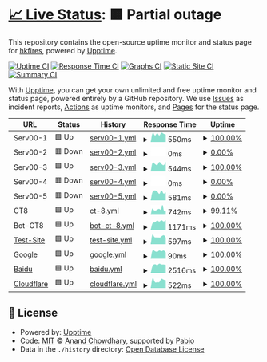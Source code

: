 # [📈 Live Status](https://hkfires.github.io/WebStatusMonitor): <!--live status--> **🟧 Partial outage**

This repository contains the open-source uptime monitor and status page for [hkfires](https://hkfires.github.io/WebStatusMonitor), powered by [Upptime](https://github.com/upptime/upptime).

[![Uptime CI](https://github.com/hkfires/upptime/workflows/Uptime%20CI/badge.svg)](https://github.com/hkfires/upptime/actions?query=workflow%3A%22Uptime+CI%22)
[![Response Time CI](https://github.com/hkfires/upptime/workflows/Response%20Time%20CI/badge.svg)](https://github.com/hkfires/upptime/actions?query=workflow%3A%22Response+Time+CI%22)
[![Graphs CI](https://github.com/hkfires/upptime/workflows/Graphs%20CI/badge.svg)](https://github.com/hkfires/upptime/actions?query=workflow%3A%22Graphs+CI%22)
[![Static Site CI](https://github.com/hkfires/upptime/workflows/Static%20Site%20CI/badge.svg)](https://github.com/hkfires/upptime/actions?query=workflow%3A%22Static+Site+CI%22)
[![Summary CI](https://github.com/hkfires/upptime/workflows/Summary%20CI/badge.svg)](https://github.com/hkfires/upptime/actions?query=workflow%3A%22Summary+CI%22)

With [Upptime](https://upptime.js.org), you can get your own unlimited and free uptime monitor and status page, powered entirely by a GitHub repository. We use [Issues](https://github.com/hkfires/WebStatusMonitor/issues) as incident reports, [Actions](https://github.com/hkfires/WebStatusMonitor/actions) as uptime monitors, and [Pages](https://hkfires.github.io/WebStatusMonitor) for the status page.

<!--start: status pages-->
<!-- This summary is generated by Upptime (https://github.com/upptime/upptime) -->
<!-- Do not edit this manually, your changes will be overwritten -->
<!-- prettier-ignore -->
| URL | Status | History | Response Time | Uptime |
| --- | ------ | ------- | ------------- | ------ |
| <img alt="" src="https://icons.duckduckgo.com/ip3/null.ico" height="13"> Serv00-1 | 🟩 Up | [serv00-1.yml](https://github.com/hkfires/WebStatusMonitor/commits/HEAD/history/serv00-1.yml) | <details><summary><img alt="Response time graph" src="./graphs/serv00-1/response-time-week.png" height="20"> 550ms</summary><br><a href="https://webstatus.us.kg/history/serv00-1"><img alt="Response time 674" src="https://img.shields.io/endpoint?url=https%3A%2F%2Fraw.githubusercontent.com%2Fhkfires%2FWebStatusMonitor%2FHEAD%2Fapi%2Fserv00-1%2Fresponse-time.json"></a><br><a href="https://webstatus.us.kg/history/serv00-1"><img alt="24-hour response time 521" src="https://img.shields.io/endpoint?url=https%3A%2F%2Fraw.githubusercontent.com%2Fhkfires%2FWebStatusMonitor%2FHEAD%2Fapi%2Fserv00-1%2Fresponse-time-day.json"></a><br><a href="https://webstatus.us.kg/history/serv00-1"><img alt="7-day response time 550" src="https://img.shields.io/endpoint?url=https%3A%2F%2Fraw.githubusercontent.com%2Fhkfires%2FWebStatusMonitor%2FHEAD%2Fapi%2Fserv00-1%2Fresponse-time-week.json"></a><br><a href="https://webstatus.us.kg/history/serv00-1"><img alt="30-day response time 578" src="https://img.shields.io/endpoint?url=https%3A%2F%2Fraw.githubusercontent.com%2Fhkfires%2FWebStatusMonitor%2FHEAD%2Fapi%2Fserv00-1%2Fresponse-time-month.json"></a><br><a href="https://webstatus.us.kg/history/serv00-1"><img alt="1-year response time 674" src="https://img.shields.io/endpoint?url=https%3A%2F%2Fraw.githubusercontent.com%2Fhkfires%2FWebStatusMonitor%2FHEAD%2Fapi%2Fserv00-1%2Fresponse-time-year.json"></a></details> | <details><summary><a href="https://webstatus.us.kg/history/serv00-1">100.00%</a></summary><a href="https://webstatus.us.kg/history/serv00-1"><img alt="All-time uptime 29.15%" src="https://img.shields.io/endpoint?url=https%3A%2F%2Fraw.githubusercontent.com%2Fhkfires%2FWebStatusMonitor%2FHEAD%2Fapi%2Fserv00-1%2Fuptime.json"></a><br><a href="https://webstatus.us.kg/history/serv00-1"><img alt="24-hour uptime 100.00%" src="https://img.shields.io/endpoint?url=https%3A%2F%2Fraw.githubusercontent.com%2Fhkfires%2FWebStatusMonitor%2FHEAD%2Fapi%2Fserv00-1%2Fuptime-day.json"></a><br><a href="https://webstatus.us.kg/history/serv00-1"><img alt="7-day uptime 100.00%" src="https://img.shields.io/endpoint?url=https%3A%2F%2Fraw.githubusercontent.com%2Fhkfires%2FWebStatusMonitor%2FHEAD%2Fapi%2Fserv00-1%2Fuptime-week.json"></a><br><a href="https://webstatus.us.kg/history/serv00-1"><img alt="30-day uptime 58.86%" src="https://img.shields.io/endpoint?url=https%3A%2F%2Fraw.githubusercontent.com%2Fhkfires%2FWebStatusMonitor%2FHEAD%2Fapi%2Fserv00-1%2Fuptime-month.json"></a><br><a href="https://webstatus.us.kg/history/serv00-1"><img alt="1-year uptime 29.15%" src="https://img.shields.io/endpoint?url=https%3A%2F%2Fraw.githubusercontent.com%2Fhkfires%2FWebStatusMonitor%2FHEAD%2Fapi%2Fserv00-1%2Fuptime-year.json"></a></details>
| <img alt="" src="https://icons.duckduckgo.com/ip3/null.ico" height="13"> Serv00-2 | 🟥 Down | [serv00-2.yml](https://github.com/hkfires/WebStatusMonitor/commits/HEAD/history/serv00-2.yml) | <details><summary><img alt="Response time graph" src="./graphs/serv00-2/response-time-week.png" height="20"> 0ms</summary><br><a href="https://webstatus.us.kg/history/serv00-2"><img alt="Response time 1747" src="https://img.shields.io/endpoint?url=https%3A%2F%2Fraw.githubusercontent.com%2Fhkfires%2FWebStatusMonitor%2FHEAD%2Fapi%2Fserv00-2%2Fresponse-time.json"></a><br><a href="https://webstatus.us.kg/history/serv00-2"><img alt="24-hour response time 0" src="https://img.shields.io/endpoint?url=https%3A%2F%2Fraw.githubusercontent.com%2Fhkfires%2FWebStatusMonitor%2FHEAD%2Fapi%2Fserv00-2%2Fresponse-time-day.json"></a><br><a href="https://webstatus.us.kg/history/serv00-2"><img alt="7-day response time 0" src="https://img.shields.io/endpoint?url=https%3A%2F%2Fraw.githubusercontent.com%2Fhkfires%2FWebStatusMonitor%2FHEAD%2Fapi%2Fserv00-2%2Fresponse-time-week.json"></a><br><a href="https://webstatus.us.kg/history/serv00-2"><img alt="30-day response time 0" src="https://img.shields.io/endpoint?url=https%3A%2F%2Fraw.githubusercontent.com%2Fhkfires%2FWebStatusMonitor%2FHEAD%2Fapi%2Fserv00-2%2Fresponse-time-month.json"></a><br><a href="https://webstatus.us.kg/history/serv00-2"><img alt="1-year response time 1747" src="https://img.shields.io/endpoint?url=https%3A%2F%2Fraw.githubusercontent.com%2Fhkfires%2FWebStatusMonitor%2FHEAD%2Fapi%2Fserv00-2%2Fresponse-time-year.json"></a></details> | <details><summary><a href="https://webstatus.us.kg/history/serv00-2">0.00%</a></summary><a href="https://webstatus.us.kg/history/serv00-2"><img alt="All-time uptime 52.52%" src="https://img.shields.io/endpoint?url=https%3A%2F%2Fraw.githubusercontent.com%2Fhkfires%2FWebStatusMonitor%2FHEAD%2Fapi%2Fserv00-2%2Fuptime.json"></a><br><a href="https://webstatus.us.kg/history/serv00-2"><img alt="24-hour uptime 0.00%" src="https://img.shields.io/endpoint?url=https%3A%2F%2Fraw.githubusercontent.com%2Fhkfires%2FWebStatusMonitor%2FHEAD%2Fapi%2Fserv00-2%2Fuptime-day.json"></a><br><a href="https://webstatus.us.kg/history/serv00-2"><img alt="7-day uptime 0.00%" src="https://img.shields.io/endpoint?url=https%3A%2F%2Fraw.githubusercontent.com%2Fhkfires%2FWebStatusMonitor%2FHEAD%2Fapi%2Fserv00-2%2Fuptime-week.json"></a><br><a href="https://webstatus.us.kg/history/serv00-2"><img alt="30-day uptime 0.00%" src="https://img.shields.io/endpoint?url=https%3A%2F%2Fraw.githubusercontent.com%2Fhkfires%2FWebStatusMonitor%2FHEAD%2Fapi%2Fserv00-2%2Fuptime-month.json"></a><br><a href="https://webstatus.us.kg/history/serv00-2"><img alt="1-year uptime 52.52%" src="https://img.shields.io/endpoint?url=https%3A%2F%2Fraw.githubusercontent.com%2Fhkfires%2FWebStatusMonitor%2FHEAD%2Fapi%2Fserv00-2%2Fuptime-year.json"></a></details>
| <img alt="" src="https://icons.duckduckgo.com/ip3/null.ico" height="13"> Serv00-3 | 🟩 Up | [serv00-3.yml](https://github.com/hkfires/WebStatusMonitor/commits/HEAD/history/serv00-3.yml) | <details><summary><img alt="Response time graph" src="./graphs/serv00-3/response-time-week.png" height="20"> 544ms</summary><br><a href="https://webstatus.us.kg/history/serv00-3"><img alt="Response time 667" src="https://img.shields.io/endpoint?url=https%3A%2F%2Fraw.githubusercontent.com%2Fhkfires%2FWebStatusMonitor%2FHEAD%2Fapi%2Fserv00-3%2Fresponse-time.json"></a><br><a href="https://webstatus.us.kg/history/serv00-3"><img alt="24-hour response time 662" src="https://img.shields.io/endpoint?url=https%3A%2F%2Fraw.githubusercontent.com%2Fhkfires%2FWebStatusMonitor%2FHEAD%2Fapi%2Fserv00-3%2Fresponse-time-day.json"></a><br><a href="https://webstatus.us.kg/history/serv00-3"><img alt="7-day response time 544" src="https://img.shields.io/endpoint?url=https%3A%2F%2Fraw.githubusercontent.com%2Fhkfires%2FWebStatusMonitor%2FHEAD%2Fapi%2Fserv00-3%2Fresponse-time-week.json"></a><br><a href="https://webstatus.us.kg/history/serv00-3"><img alt="30-day response time 584" src="https://img.shields.io/endpoint?url=https%3A%2F%2Fraw.githubusercontent.com%2Fhkfires%2FWebStatusMonitor%2FHEAD%2Fapi%2Fserv00-3%2Fresponse-time-month.json"></a><br><a href="https://webstatus.us.kg/history/serv00-3"><img alt="1-year response time 667" src="https://img.shields.io/endpoint?url=https%3A%2F%2Fraw.githubusercontent.com%2Fhkfires%2FWebStatusMonitor%2FHEAD%2Fapi%2Fserv00-3%2Fresponse-time-year.json"></a></details> | <details><summary><a href="https://webstatus.us.kg/history/serv00-3">100.00%</a></summary><a href="https://webstatus.us.kg/history/serv00-3"><img alt="All-time uptime 47.52%" src="https://img.shields.io/endpoint?url=https%3A%2F%2Fraw.githubusercontent.com%2Fhkfires%2FWebStatusMonitor%2FHEAD%2Fapi%2Fserv00-3%2Fuptime.json"></a><br><a href="https://webstatus.us.kg/history/serv00-3"><img alt="24-hour uptime 100.00%" src="https://img.shields.io/endpoint?url=https%3A%2F%2Fraw.githubusercontent.com%2Fhkfires%2FWebStatusMonitor%2FHEAD%2Fapi%2Fserv00-3%2Fuptime-day.json"></a><br><a href="https://webstatus.us.kg/history/serv00-3"><img alt="7-day uptime 100.00%" src="https://img.shields.io/endpoint?url=https%3A%2F%2Fraw.githubusercontent.com%2Fhkfires%2FWebStatusMonitor%2FHEAD%2Fapi%2Fserv00-3%2Fuptime-week.json"></a><br><a href="https://webstatus.us.kg/history/serv00-3"><img alt="30-day uptime 58.86%" src="https://img.shields.io/endpoint?url=https%3A%2F%2Fraw.githubusercontent.com%2Fhkfires%2FWebStatusMonitor%2FHEAD%2Fapi%2Fserv00-3%2Fuptime-month.json"></a><br><a href="https://webstatus.us.kg/history/serv00-3"><img alt="1-year uptime 47.52%" src="https://img.shields.io/endpoint?url=https%3A%2F%2Fraw.githubusercontent.com%2Fhkfires%2FWebStatusMonitor%2FHEAD%2Fapi%2Fserv00-3%2Fuptime-year.json"></a></details>
| <img alt="" src="https://icons.duckduckgo.com/ip3/null.ico" height="13"> Serv00-4 | 🟥 Down | [serv00-4.yml](https://github.com/hkfires/WebStatusMonitor/commits/HEAD/history/serv00-4.yml) | <details><summary><img alt="Response time graph" src="./graphs/serv00-4/response-time-week.png" height="20"> 0ms</summary><br><a href="https://webstatus.us.kg/history/serv00-4"><img alt="Response time 2077" src="https://img.shields.io/endpoint?url=https%3A%2F%2Fraw.githubusercontent.com%2Fhkfires%2FWebStatusMonitor%2FHEAD%2Fapi%2Fserv00-4%2Fresponse-time.json"></a><br><a href="https://webstatus.us.kg/history/serv00-4"><img alt="24-hour response time 0" src="https://img.shields.io/endpoint?url=https%3A%2F%2Fraw.githubusercontent.com%2Fhkfires%2FWebStatusMonitor%2FHEAD%2Fapi%2Fserv00-4%2Fresponse-time-day.json"></a><br><a href="https://webstatus.us.kg/history/serv00-4"><img alt="7-day response time 0" src="https://img.shields.io/endpoint?url=https%3A%2F%2Fraw.githubusercontent.com%2Fhkfires%2FWebStatusMonitor%2FHEAD%2Fapi%2Fserv00-4%2Fresponse-time-week.json"></a><br><a href="https://webstatus.us.kg/history/serv00-4"><img alt="30-day response time 0" src="https://img.shields.io/endpoint?url=https%3A%2F%2Fraw.githubusercontent.com%2Fhkfires%2FWebStatusMonitor%2FHEAD%2Fapi%2Fserv00-4%2Fresponse-time-month.json"></a><br><a href="https://webstatus.us.kg/history/serv00-4"><img alt="1-year response time 2077" src="https://img.shields.io/endpoint?url=https%3A%2F%2Fraw.githubusercontent.com%2Fhkfires%2FWebStatusMonitor%2FHEAD%2Fapi%2Fserv00-4%2Fresponse-time-year.json"></a></details> | <details><summary><a href="https://webstatus.us.kg/history/serv00-4">0.00%</a></summary><a href="https://webstatus.us.kg/history/serv00-4"><img alt="All-time uptime 48.91%" src="https://img.shields.io/endpoint?url=https%3A%2F%2Fraw.githubusercontent.com%2Fhkfires%2FWebStatusMonitor%2FHEAD%2Fapi%2Fserv00-4%2Fuptime.json"></a><br><a href="https://webstatus.us.kg/history/serv00-4"><img alt="24-hour uptime 0.00%" src="https://img.shields.io/endpoint?url=https%3A%2F%2Fraw.githubusercontent.com%2Fhkfires%2FWebStatusMonitor%2FHEAD%2Fapi%2Fserv00-4%2Fuptime-day.json"></a><br><a href="https://webstatus.us.kg/history/serv00-4"><img alt="7-day uptime 0.00%" src="https://img.shields.io/endpoint?url=https%3A%2F%2Fraw.githubusercontent.com%2Fhkfires%2FWebStatusMonitor%2FHEAD%2Fapi%2Fserv00-4%2Fuptime-week.json"></a><br><a href="https://webstatus.us.kg/history/serv00-4"><img alt="30-day uptime 0.00%" src="https://img.shields.io/endpoint?url=https%3A%2F%2Fraw.githubusercontent.com%2Fhkfires%2FWebStatusMonitor%2FHEAD%2Fapi%2Fserv00-4%2Fuptime-month.json"></a><br><a href="https://webstatus.us.kg/history/serv00-4"><img alt="1-year uptime 48.91%" src="https://img.shields.io/endpoint?url=https%3A%2F%2Fraw.githubusercontent.com%2Fhkfires%2FWebStatusMonitor%2FHEAD%2Fapi%2Fserv00-4%2Fuptime-year.json"></a></details>
| <img alt="" src="https://icons.duckduckgo.com/ip3/null.ico" height="13"> Serv00-5 | 🟥 Down | [serv00-5.yml](https://github.com/hkfires/WebStatusMonitor/commits/HEAD/history/serv00-5.yml) | <details><summary><img alt="Response time graph" src="./graphs/serv00-5/response-time-week.png" height="20"> 581ms</summary><br><a href="https://webstatus.us.kg/history/serv00-5"><img alt="Response time 671" src="https://img.shields.io/endpoint?url=https%3A%2F%2Fraw.githubusercontent.com%2Fhkfires%2FWebStatusMonitor%2FHEAD%2Fapi%2Fserv00-5%2Fresponse-time.json"></a><br><a href="https://webstatus.us.kg/history/serv00-5"><img alt="24-hour response time 553" src="https://img.shields.io/endpoint?url=https%3A%2F%2Fraw.githubusercontent.com%2Fhkfires%2FWebStatusMonitor%2FHEAD%2Fapi%2Fserv00-5%2Fresponse-time-day.json"></a><br><a href="https://webstatus.us.kg/history/serv00-5"><img alt="7-day response time 581" src="https://img.shields.io/endpoint?url=https%3A%2F%2Fraw.githubusercontent.com%2Fhkfires%2FWebStatusMonitor%2FHEAD%2Fapi%2Fserv00-5%2Fresponse-time-week.json"></a><br><a href="https://webstatus.us.kg/history/serv00-5"><img alt="30-day response time 573" src="https://img.shields.io/endpoint?url=https%3A%2F%2Fraw.githubusercontent.com%2Fhkfires%2FWebStatusMonitor%2FHEAD%2Fapi%2Fserv00-5%2Fresponse-time-month.json"></a><br><a href="https://webstatus.us.kg/history/serv00-5"><img alt="1-year response time 671" src="https://img.shields.io/endpoint?url=https%3A%2F%2Fraw.githubusercontent.com%2Fhkfires%2FWebStatusMonitor%2FHEAD%2Fapi%2Fserv00-5%2Fresponse-time-year.json"></a></details> | <details><summary><a href="https://webstatus.us.kg/history/serv00-5">0.00%</a></summary><a href="https://webstatus.us.kg/history/serv00-5"><img alt="All-time uptime 9.80%" src="https://img.shields.io/endpoint?url=https%3A%2F%2Fraw.githubusercontent.com%2Fhkfires%2FWebStatusMonitor%2FHEAD%2Fapi%2Fserv00-5%2Fuptime.json"></a><br><a href="https://webstatus.us.kg/history/serv00-5"><img alt="24-hour uptime 0.00%" src="https://img.shields.io/endpoint?url=https%3A%2F%2Fraw.githubusercontent.com%2Fhkfires%2FWebStatusMonitor%2FHEAD%2Fapi%2Fserv00-5%2Fuptime-day.json"></a><br><a href="https://webstatus.us.kg/history/serv00-5"><img alt="7-day uptime 0.00%" src="https://img.shields.io/endpoint?url=https%3A%2F%2Fraw.githubusercontent.com%2Fhkfires%2FWebStatusMonitor%2FHEAD%2Fapi%2Fserv00-5%2Fuptime-week.json"></a><br><a href="https://webstatus.us.kg/history/serv00-5"><img alt="30-day uptime 0.00%" src="https://img.shields.io/endpoint?url=https%3A%2F%2Fraw.githubusercontent.com%2Fhkfires%2FWebStatusMonitor%2FHEAD%2Fapi%2Fserv00-5%2Fuptime-month.json"></a><br><a href="https://webstatus.us.kg/history/serv00-5"><img alt="1-year uptime 9.80%" src="https://img.shields.io/endpoint?url=https%3A%2F%2Fraw.githubusercontent.com%2Fhkfires%2FWebStatusMonitor%2FHEAD%2Fapi%2Fserv00-5%2Fuptime-year.json"></a></details>
| <img alt="" src="https://icons.duckduckgo.com/ip3/null.ico" height="13"> CT8 | 🟩 Up | [ct-8.yml](https://github.com/hkfires/WebStatusMonitor/commits/HEAD/history/ct-8.yml) | <details><summary><img alt="Response time graph" src="./graphs/ct-8/response-time-week.png" height="20"> 742ms</summary><br><a href="https://webstatus.us.kg/history/ct-8"><img alt="Response time 1002" src="https://img.shields.io/endpoint?url=https%3A%2F%2Fraw.githubusercontent.com%2Fhkfires%2FWebStatusMonitor%2FHEAD%2Fapi%2Fct-8%2Fresponse-time.json"></a><br><a href="https://webstatus.us.kg/history/ct-8"><img alt="24-hour response time 517" src="https://img.shields.io/endpoint?url=https%3A%2F%2Fraw.githubusercontent.com%2Fhkfires%2FWebStatusMonitor%2FHEAD%2Fapi%2Fct-8%2Fresponse-time-day.json"></a><br><a href="https://webstatus.us.kg/history/ct-8"><img alt="7-day response time 742" src="https://img.shields.io/endpoint?url=https%3A%2F%2Fraw.githubusercontent.com%2Fhkfires%2FWebStatusMonitor%2FHEAD%2Fapi%2Fct-8%2Fresponse-time-week.json"></a><br><a href="https://webstatus.us.kg/history/ct-8"><img alt="30-day response time 751" src="https://img.shields.io/endpoint?url=https%3A%2F%2Fraw.githubusercontent.com%2Fhkfires%2FWebStatusMonitor%2FHEAD%2Fapi%2Fct-8%2Fresponse-time-month.json"></a><br><a href="https://webstatus.us.kg/history/ct-8"><img alt="1-year response time 1002" src="https://img.shields.io/endpoint?url=https%3A%2F%2Fraw.githubusercontent.com%2Fhkfires%2FWebStatusMonitor%2FHEAD%2Fapi%2Fct-8%2Fresponse-time-year.json"></a></details> | <details><summary><a href="https://webstatus.us.kg/history/ct-8">99.11%</a></summary><a href="https://webstatus.us.kg/history/ct-8"><img alt="All-time uptime 99.84%" src="https://img.shields.io/endpoint?url=https%3A%2F%2Fraw.githubusercontent.com%2Fhkfires%2FWebStatusMonitor%2FHEAD%2Fapi%2Fct-8%2Fuptime.json"></a><br><a href="https://webstatus.us.kg/history/ct-8"><img alt="24-hour uptime 100.00%" src="https://img.shields.io/endpoint?url=https%3A%2F%2Fraw.githubusercontent.com%2Fhkfires%2FWebStatusMonitor%2FHEAD%2Fapi%2Fct-8%2Fuptime-day.json"></a><br><a href="https://webstatus.us.kg/history/ct-8"><img alt="7-day uptime 99.11%" src="https://img.shields.io/endpoint?url=https%3A%2F%2Fraw.githubusercontent.com%2Fhkfires%2FWebStatusMonitor%2FHEAD%2Fapi%2Fct-8%2Fuptime-week.json"></a><br><a href="https://webstatus.us.kg/history/ct-8"><img alt="30-day uptime 99.79%" src="https://img.shields.io/endpoint?url=https%3A%2F%2Fraw.githubusercontent.com%2Fhkfires%2FWebStatusMonitor%2FHEAD%2Fapi%2Fct-8%2Fuptime-month.json"></a><br><a href="https://webstatus.us.kg/history/ct-8"><img alt="1-year uptime 99.84%" src="https://img.shields.io/endpoint?url=https%3A%2F%2Fraw.githubusercontent.com%2Fhkfires%2FWebStatusMonitor%2FHEAD%2Fapi%2Fct-8%2Fuptime-year.json"></a></details>
| <img alt="" src="https://icons.duckduckgo.com/ip3/null.ico" height="13"> Bot-CT8 | 🟩 Up | [bot-ct-8.yml](https://github.com/hkfires/WebStatusMonitor/commits/HEAD/history/bot-ct-8.yml) | <details><summary><img alt="Response time graph" src="./graphs/bot-ct-8/response-time-week.png" height="20"> 1171ms</summary><br><a href="https://webstatus.us.kg/history/bot-ct-8"><img alt="Response time 1646" src="https://img.shields.io/endpoint?url=https%3A%2F%2Fraw.githubusercontent.com%2Fhkfires%2FWebStatusMonitor%2FHEAD%2Fapi%2Fbot-ct-8%2Fresponse-time.json"></a><br><a href="https://webstatus.us.kg/history/bot-ct-8"><img alt="24-hour response time 1348" src="https://img.shields.io/endpoint?url=https%3A%2F%2Fraw.githubusercontent.com%2Fhkfires%2FWebStatusMonitor%2FHEAD%2Fapi%2Fbot-ct-8%2Fresponse-time-day.json"></a><br><a href="https://webstatus.us.kg/history/bot-ct-8"><img alt="7-day response time 1171" src="https://img.shields.io/endpoint?url=https%3A%2F%2Fraw.githubusercontent.com%2Fhkfires%2FWebStatusMonitor%2FHEAD%2Fapi%2Fbot-ct-8%2Fresponse-time-week.json"></a><br><a href="https://webstatus.us.kg/history/bot-ct-8"><img alt="30-day response time 1177" src="https://img.shields.io/endpoint?url=https%3A%2F%2Fraw.githubusercontent.com%2Fhkfires%2FWebStatusMonitor%2FHEAD%2Fapi%2Fbot-ct-8%2Fresponse-time-month.json"></a><br><a href="https://webstatus.us.kg/history/bot-ct-8"><img alt="1-year response time 1646" src="https://img.shields.io/endpoint?url=https%3A%2F%2Fraw.githubusercontent.com%2Fhkfires%2FWebStatusMonitor%2FHEAD%2Fapi%2Fbot-ct-8%2Fresponse-time-year.json"></a></details> | <details><summary><a href="https://webstatus.us.kg/history/bot-ct-8">100.00%</a></summary><a href="https://webstatus.us.kg/history/bot-ct-8"><img alt="All-time uptime 97.82%" src="https://img.shields.io/endpoint?url=https%3A%2F%2Fraw.githubusercontent.com%2Fhkfires%2FWebStatusMonitor%2FHEAD%2Fapi%2Fbot-ct-8%2Fuptime.json"></a><br><a href="https://webstatus.us.kg/history/bot-ct-8"><img alt="24-hour uptime 100.00%" src="https://img.shields.io/endpoint?url=https%3A%2F%2Fraw.githubusercontent.com%2Fhkfires%2FWebStatusMonitor%2FHEAD%2Fapi%2Fbot-ct-8%2Fuptime-day.json"></a><br><a href="https://webstatus.us.kg/history/bot-ct-8"><img alt="7-day uptime 100.00%" src="https://img.shields.io/endpoint?url=https%3A%2F%2Fraw.githubusercontent.com%2Fhkfires%2FWebStatusMonitor%2FHEAD%2Fapi%2Fbot-ct-8%2Fuptime-week.json"></a><br><a href="https://webstatus.us.kg/history/bot-ct-8"><img alt="30-day uptime 100.00%" src="https://img.shields.io/endpoint?url=https%3A%2F%2Fraw.githubusercontent.com%2Fhkfires%2FWebStatusMonitor%2FHEAD%2Fapi%2Fbot-ct-8%2Fuptime-month.json"></a><br><a href="https://webstatus.us.kg/history/bot-ct-8"><img alt="1-year uptime 97.82%" src="https://img.shields.io/endpoint?url=https%3A%2F%2Fraw.githubusercontent.com%2Fhkfires%2FWebStatusMonitor%2FHEAD%2Fapi%2Fbot-ct-8%2Fuptime-year.json"></a></details>
| <img alt="" src="https://icons.duckduckgo.com/ip3/lucynana.serv00.net.ico" height="13"> [Test-Site](https://lucynana.serv00.net) | 🟩 Up | [test-site.yml](https://github.com/hkfires/WebStatusMonitor/commits/HEAD/history/test-site.yml) | <details><summary><img alt="Response time graph" src="./graphs/test-site/response-time-week.png" height="20"> 597ms</summary><br><a href="https://webstatus.us.kg/history/test-site"><img alt="Response time 650" src="https://img.shields.io/endpoint?url=https%3A%2F%2Fraw.githubusercontent.com%2Fhkfires%2FWebStatusMonitor%2FHEAD%2Fapi%2Ftest-site%2Fresponse-time.json"></a><br><a href="https://webstatus.us.kg/history/test-site"><img alt="24-hour response time 512" src="https://img.shields.io/endpoint?url=https%3A%2F%2Fraw.githubusercontent.com%2Fhkfires%2FWebStatusMonitor%2FHEAD%2Fapi%2Ftest-site%2Fresponse-time-day.json"></a><br><a href="https://webstatus.us.kg/history/test-site"><img alt="7-day response time 597" src="https://img.shields.io/endpoint?url=https%3A%2F%2Fraw.githubusercontent.com%2Fhkfires%2FWebStatusMonitor%2FHEAD%2Fapi%2Ftest-site%2Fresponse-time-week.json"></a><br><a href="https://webstatus.us.kg/history/test-site"><img alt="30-day response time 649" src="https://img.shields.io/endpoint?url=https%3A%2F%2Fraw.githubusercontent.com%2Fhkfires%2FWebStatusMonitor%2FHEAD%2Fapi%2Ftest-site%2Fresponse-time-month.json"></a><br><a href="https://webstatus.us.kg/history/test-site"><img alt="1-year response time 650" src="https://img.shields.io/endpoint?url=https%3A%2F%2Fraw.githubusercontent.com%2Fhkfires%2FWebStatusMonitor%2FHEAD%2Fapi%2Ftest-site%2Fresponse-time-year.json"></a></details> | <details><summary><a href="https://webstatus.us.kg/history/test-site">100.00%</a></summary><a href="https://webstatus.us.kg/history/test-site"><img alt="All-time uptime 89.98%" src="https://img.shields.io/endpoint?url=https%3A%2F%2Fraw.githubusercontent.com%2Fhkfires%2FWebStatusMonitor%2FHEAD%2Fapi%2Ftest-site%2Fuptime.json"></a><br><a href="https://webstatus.us.kg/history/test-site"><img alt="24-hour uptime 100.00%" src="https://img.shields.io/endpoint?url=https%3A%2F%2Fraw.githubusercontent.com%2Fhkfires%2FWebStatusMonitor%2FHEAD%2Fapi%2Ftest-site%2Fuptime-day.json"></a><br><a href="https://webstatus.us.kg/history/test-site"><img alt="7-day uptime 100.00%" src="https://img.shields.io/endpoint?url=https%3A%2F%2Fraw.githubusercontent.com%2Fhkfires%2FWebStatusMonitor%2FHEAD%2Fapi%2Ftest-site%2Fuptime-week.json"></a><br><a href="https://webstatus.us.kg/history/test-site"><img alt="30-day uptime 100.00%" src="https://img.shields.io/endpoint?url=https%3A%2F%2Fraw.githubusercontent.com%2Fhkfires%2FWebStatusMonitor%2FHEAD%2Fapi%2Ftest-site%2Fuptime-month.json"></a><br><a href="https://webstatus.us.kg/history/test-site"><img alt="1-year uptime 89.98%" src="https://img.shields.io/endpoint?url=https%3A%2F%2Fraw.githubusercontent.com%2Fhkfires%2FWebStatusMonitor%2FHEAD%2Fapi%2Ftest-site%2Fuptime-year.json"></a></details>
| <img alt="" src="https://icons.duckduckgo.com/ip3/www.google.com.ico" height="13"> [Google](https://www.google.com) | 🟩 Up | [google.yml](https://github.com/hkfires/WebStatusMonitor/commits/HEAD/history/google.yml) | <details><summary><img alt="Response time graph" src="./graphs/google/response-time-week.png" height="20"> 90ms</summary><br><a href="https://webstatus.us.kg/history/google"><img alt="Response time 109" src="https://img.shields.io/endpoint?url=https%3A%2F%2Fraw.githubusercontent.com%2Fhkfires%2FWebStatusMonitor%2FHEAD%2Fapi%2Fgoogle%2Fresponse-time.json"></a><br><a href="https://webstatus.us.kg/history/google"><img alt="24-hour response time 74" src="https://img.shields.io/endpoint?url=https%3A%2F%2Fraw.githubusercontent.com%2Fhkfires%2FWebStatusMonitor%2FHEAD%2Fapi%2Fgoogle%2Fresponse-time-day.json"></a><br><a href="https://webstatus.us.kg/history/google"><img alt="7-day response time 90" src="https://img.shields.io/endpoint?url=https%3A%2F%2Fraw.githubusercontent.com%2Fhkfires%2FWebStatusMonitor%2FHEAD%2Fapi%2Fgoogle%2Fresponse-time-week.json"></a><br><a href="https://webstatus.us.kg/history/google"><img alt="30-day response time 107" src="https://img.shields.io/endpoint?url=https%3A%2F%2Fraw.githubusercontent.com%2Fhkfires%2FWebStatusMonitor%2FHEAD%2Fapi%2Fgoogle%2Fresponse-time-month.json"></a><br><a href="https://webstatus.us.kg/history/google"><img alt="1-year response time 109" src="https://img.shields.io/endpoint?url=https%3A%2F%2Fraw.githubusercontent.com%2Fhkfires%2FWebStatusMonitor%2FHEAD%2Fapi%2Fgoogle%2Fresponse-time-year.json"></a></details> | <details><summary><a href="https://webstatus.us.kg/history/google">100.00%</a></summary><a href="https://webstatus.us.kg/history/google"><img alt="All-time uptime 100.00%" src="https://img.shields.io/endpoint?url=https%3A%2F%2Fraw.githubusercontent.com%2Fhkfires%2FWebStatusMonitor%2FHEAD%2Fapi%2Fgoogle%2Fuptime.json"></a><br><a href="https://webstatus.us.kg/history/google"><img alt="24-hour uptime 100.00%" src="https://img.shields.io/endpoint?url=https%3A%2F%2Fraw.githubusercontent.com%2Fhkfires%2FWebStatusMonitor%2FHEAD%2Fapi%2Fgoogle%2Fuptime-day.json"></a><br><a href="https://webstatus.us.kg/history/google"><img alt="7-day uptime 100.00%" src="https://img.shields.io/endpoint?url=https%3A%2F%2Fraw.githubusercontent.com%2Fhkfires%2FWebStatusMonitor%2FHEAD%2Fapi%2Fgoogle%2Fuptime-week.json"></a><br><a href="https://webstatus.us.kg/history/google"><img alt="30-day uptime 100.00%" src="https://img.shields.io/endpoint?url=https%3A%2F%2Fraw.githubusercontent.com%2Fhkfires%2FWebStatusMonitor%2FHEAD%2Fapi%2Fgoogle%2Fuptime-month.json"></a><br><a href="https://webstatus.us.kg/history/google"><img alt="1-year uptime 100.00%" src="https://img.shields.io/endpoint?url=https%3A%2F%2Fraw.githubusercontent.com%2Fhkfires%2FWebStatusMonitor%2FHEAD%2Fapi%2Fgoogle%2Fuptime-year.json"></a></details>
| <img alt="" src="https://icons.duckduckgo.com/ip3/www.baidu.com.ico" height="13"> [Baidu](https://www.baidu.com/) | 🟩 Up | [baidu.yml](https://github.com/hkfires/WebStatusMonitor/commits/HEAD/history/baidu.yml) | <details><summary><img alt="Response time graph" src="./graphs/baidu/response-time-week.png" height="20"> 2516ms</summary><br><a href="https://webstatus.us.kg/history/baidu"><img alt="Response time 2353" src="https://img.shields.io/endpoint?url=https%3A%2F%2Fraw.githubusercontent.com%2Fhkfires%2FWebStatusMonitor%2FHEAD%2Fapi%2Fbaidu%2Fresponse-time.json"></a><br><a href="https://webstatus.us.kg/history/baidu"><img alt="24-hour response time 2445" src="https://img.shields.io/endpoint?url=https%3A%2F%2Fraw.githubusercontent.com%2Fhkfires%2FWebStatusMonitor%2FHEAD%2Fapi%2Fbaidu%2Fresponse-time-day.json"></a><br><a href="https://webstatus.us.kg/history/baidu"><img alt="7-day response time 2516" src="https://img.shields.io/endpoint?url=https%3A%2F%2Fraw.githubusercontent.com%2Fhkfires%2FWebStatusMonitor%2FHEAD%2Fapi%2Fbaidu%2Fresponse-time-week.json"></a><br><a href="https://webstatus.us.kg/history/baidu"><img alt="30-day response time 2469" src="https://img.shields.io/endpoint?url=https%3A%2F%2Fraw.githubusercontent.com%2Fhkfires%2FWebStatusMonitor%2FHEAD%2Fapi%2Fbaidu%2Fresponse-time-month.json"></a><br><a href="https://webstatus.us.kg/history/baidu"><img alt="1-year response time 2353" src="https://img.shields.io/endpoint?url=https%3A%2F%2Fraw.githubusercontent.com%2Fhkfires%2FWebStatusMonitor%2FHEAD%2Fapi%2Fbaidu%2Fresponse-time-year.json"></a></details> | <details><summary><a href="https://webstatus.us.kg/history/baidu">100.00%</a></summary><a href="https://webstatus.us.kg/history/baidu"><img alt="All-time uptime 100.00%" src="https://img.shields.io/endpoint?url=https%3A%2F%2Fraw.githubusercontent.com%2Fhkfires%2FWebStatusMonitor%2FHEAD%2Fapi%2Fbaidu%2Fuptime.json"></a><br><a href="https://webstatus.us.kg/history/baidu"><img alt="24-hour uptime 100.00%" src="https://img.shields.io/endpoint?url=https%3A%2F%2Fraw.githubusercontent.com%2Fhkfires%2FWebStatusMonitor%2FHEAD%2Fapi%2Fbaidu%2Fuptime-day.json"></a><br><a href="https://webstatus.us.kg/history/baidu"><img alt="7-day uptime 100.00%" src="https://img.shields.io/endpoint?url=https%3A%2F%2Fraw.githubusercontent.com%2Fhkfires%2FWebStatusMonitor%2FHEAD%2Fapi%2Fbaidu%2Fuptime-week.json"></a><br><a href="https://webstatus.us.kg/history/baidu"><img alt="30-day uptime 100.00%" src="https://img.shields.io/endpoint?url=https%3A%2F%2Fraw.githubusercontent.com%2Fhkfires%2FWebStatusMonitor%2FHEAD%2Fapi%2Fbaidu%2Fuptime-month.json"></a><br><a href="https://webstatus.us.kg/history/baidu"><img alt="1-year uptime 100.00%" src="https://img.shields.io/endpoint?url=https%3A%2F%2Fraw.githubusercontent.com%2Fhkfires%2FWebStatusMonitor%2FHEAD%2Fapi%2Fbaidu%2Fuptime-year.json"></a></details>
| <img alt="" src="https://icons.duckduckgo.com/ip3/www.cloudflare.com.ico" height="13"> [Cloudflare](https://www.cloudflare.com/) | 🟩 Up | [cloudflare.yml](https://github.com/hkfires/WebStatusMonitor/commits/HEAD/history/cloudflare.yml) | <details><summary><img alt="Response time graph" src="./graphs/cloudflare/response-time-week.png" height="20"> 522ms</summary><br><a href="https://webstatus.us.kg/history/cloudflare"><img alt="Response time 246" src="https://img.shields.io/endpoint?url=https%3A%2F%2Fraw.githubusercontent.com%2Fhkfires%2FWebStatusMonitor%2FHEAD%2Fapi%2Fcloudflare%2Fresponse-time.json"></a><br><a href="https://webstatus.us.kg/history/cloudflare"><img alt="24-hour response time 538" src="https://img.shields.io/endpoint?url=https%3A%2F%2Fraw.githubusercontent.com%2Fhkfires%2FWebStatusMonitor%2FHEAD%2Fapi%2Fcloudflare%2Fresponse-time-day.json"></a><br><a href="https://webstatus.us.kg/history/cloudflare"><img alt="7-day response time 522" src="https://img.shields.io/endpoint?url=https%3A%2F%2Fraw.githubusercontent.com%2Fhkfires%2FWebStatusMonitor%2FHEAD%2Fapi%2Fcloudflare%2Fresponse-time-week.json"></a><br><a href="https://webstatus.us.kg/history/cloudflare"><img alt="30-day response time 543" src="https://img.shields.io/endpoint?url=https%3A%2F%2Fraw.githubusercontent.com%2Fhkfires%2FWebStatusMonitor%2FHEAD%2Fapi%2Fcloudflare%2Fresponse-time-month.json"></a><br><a href="https://webstatus.us.kg/history/cloudflare"><img alt="1-year response time 246" src="https://img.shields.io/endpoint?url=https%3A%2F%2Fraw.githubusercontent.com%2Fhkfires%2FWebStatusMonitor%2FHEAD%2Fapi%2Fcloudflare%2Fresponse-time-year.json"></a></details> | <details><summary><a href="https://webstatus.us.kg/history/cloudflare">100.00%</a></summary><a href="https://webstatus.us.kg/history/cloudflare"><img alt="All-time uptime 100.00%" src="https://img.shields.io/endpoint?url=https%3A%2F%2Fraw.githubusercontent.com%2Fhkfires%2FWebStatusMonitor%2FHEAD%2Fapi%2Fcloudflare%2Fuptime.json"></a><br><a href="https://webstatus.us.kg/history/cloudflare"><img alt="24-hour uptime 100.00%" src="https://img.shields.io/endpoint?url=https%3A%2F%2Fraw.githubusercontent.com%2Fhkfires%2FWebStatusMonitor%2FHEAD%2Fapi%2Fcloudflare%2Fuptime-day.json"></a><br><a href="https://webstatus.us.kg/history/cloudflare"><img alt="7-day uptime 100.00%" src="https://img.shields.io/endpoint?url=https%3A%2F%2Fraw.githubusercontent.com%2Fhkfires%2FWebStatusMonitor%2FHEAD%2Fapi%2Fcloudflare%2Fuptime-week.json"></a><br><a href="https://webstatus.us.kg/history/cloudflare"><img alt="30-day uptime 100.00%" src="https://img.shields.io/endpoint?url=https%3A%2F%2Fraw.githubusercontent.com%2Fhkfires%2FWebStatusMonitor%2FHEAD%2Fapi%2Fcloudflare%2Fuptime-month.json"></a><br><a href="https://webstatus.us.kg/history/cloudflare"><img alt="1-year uptime 100.00%" src="https://img.shields.io/endpoint?url=https%3A%2F%2Fraw.githubusercontent.com%2Fhkfires%2FWebStatusMonitor%2FHEAD%2Fapi%2Fcloudflare%2Fuptime-year.json"></a></details>

<!--end: status pages-->

## 📄 License

- Powered by: [Upptime](https://github.com/upptime/upptime)
- Code: [MIT](./LICENSE) © [Anand Chowdhary](https://anandchowdhary.com), supported by [Pabio](https://pabio.com)
- Data in the `./history` directory: [Open Database License](https://opendatacommons.org/licenses/odbl/1-0/)
